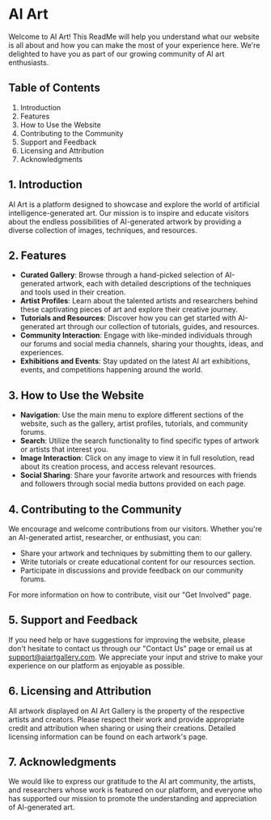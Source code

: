 # AI Art 

Welcome to AI Art! This ReadMe will help you understand what our website is all about and how you can make the most of your experience here. We're delighted to have you as part of our growing community of AI art enthusiasts.

## Table of Contents

1. Introduction
2. Features
3. How to Use the Website
4. Contributing to the Community
5. Support and Feedback
6. Licensing and Attribution
7. Acknowledgments

## 1. Introduction

AI Art is a platform designed to showcase and explore the world of artificial intelligence-generated art. Our mission is to inspire and educate visitors about the endless possibilities of AI-generated artwork by providing a diverse collection of images, techniques, and resources.

## 2. Features

- **Curated Gallery**: Browse through a hand-picked selection of AI-generated artwork, each with detailed descriptions of the techniques and tools used in their creation.
- **Artist Profiles**: Learn about the talented artists and researchers behind these captivating pieces of art and explore their creative journey.
- **Tutorials and Resources**: Discover how you can get started with AI-generated art through our collection of tutorials, guides, and resources.
- **Community Interaction**: Engage with like-minded individuals through our forums and social media channels, sharing your thoughts, ideas, and experiences.
- **Exhibitions and Events**: Stay updated on the latest AI art exhibitions, events, and competitions happening around the world.

## 3. How to Use the Website

- **Navigation**: Use the main menu to explore different sections of the website, such as the gallery, artist profiles, tutorials, and community forums.
- **Search**: Utilize the search functionality to find specific types of artwork or artists that interest you.
- **Image Interaction**: Click on any image to view it in full resolution, read about its creation process, and access relevant resources.
- **Social Sharing**: Share your favorite artwork and resources with friends and followers through social media buttons provided on each page.

## 4. Contributing to the Community

We encourage and welcome contributions from our visitors. Whether you're an AI-generated artist, researcher, or enthusiast, you can:

- Share your artwork and techniques by submitting them to our gallery.
- Write tutorials or create educational content for our resources section.
- Participate in discussions and provide feedback on our community forums.

For more information on how to contribute, visit our "Get Involved" page.

## 5. Support and Feedback

If you need help or have suggestions for improving the website, please don't hesitate to contact us through our "Contact Us" page or email us at support@aiartgallery.com. We appreciate your input and strive to make your experience on our platform as enjoyable as possible.

## 6. Licensing and Attribution

All artwork displayed on AI Art Gallery is the property of the respective artists and creators. Please respect their work and provide appropriate credit and attribution when sharing or using their creations. Detailed licensing information can be found on each artwork's page.

## 7. Acknowledgments

We would like to express our gratitude to the AI art community, the artists, and researchers whose work is featured on our platform, and everyone who has supported our mission to promote the understanding and appreciation of AI-generated art.
